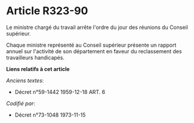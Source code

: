 # Article R323-90

Le ministre chargé du travail arrête l'ordre du jour des réunions du Conseil supérieur.

Chaque ministre représenté au Conseil supérieur présente un rapport annuel sur l'activité de son département en faveur du
reclassement des travailleurs handicapés.

**Liens relatifs à cet article**

_Anciens textes_:

  - Décret n°59-1442 1959-12-18 ART. 6

_Codifié par_:

  - Décret n°73-1048 1973-11-15
